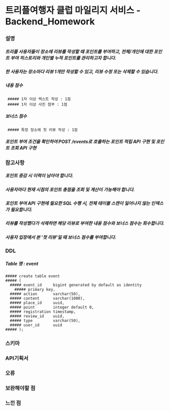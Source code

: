 # 트리플여행자 클럽 마일리지 서비스 - Backend_Homework

### 설명
##### 트리플 사용자들이 장소에 리뷰를 작성할 때 포인트를 부여하고, 전체/개인에 대한 포인트 부여 히스토리와 개인별 누적 포인트를 관리하고자 합니다.
##### 한 사용자는 장소마다 리뷰 1개만 작성할 수 있고, 리뷰 수정 또는 삭제할 수 있습니다.
  ##### 내용 점수
     ##### 1자 이상 텍스트 작성 : 1점
     ##### 1자 이상 사진 첨부 : 1점
  ##### 보너스 점수
     ##### 특정 장소에 첫 리뷰 작성 : 1점
##### 포인트 부여 조건을 확인하여 POST /events로 호출하는 포인트 적립 API 구현 및 포인트 조회 API 구현
     
### 참고사항
##### 포인트 증감 시 이력이 남아야 합니다.
##### 사용자마다 현재 시점의 포인트 총점을 조회 및 계산이 가능해야 합니다.
##### 포인트 부여 API 구현에 필요한 SQL 수행 시, 전체 테이블 스캔이 일어나지 않는 인덱스가 필요합니다.
##### 리뷰를 작성했다가 삭제하면 해당 리뷰로 부여한 내용 점수와 보너스 점수는 회수합니다.
##### 사용자 입장에서 본 '첫 리뷰'일 때 보너스 점수를 부여합니다.

### DDL
  ##### Table 명 : event
    ##### create table event
    ##### (
      ##### event_id     bigint generated by default as identity
        ##### primary key,
      ##### action       varchar(50),
      ##### content      varchar(1000),
      ##### place_id     uuid,
      ##### point        integer default 0,
      ##### registration timestamp,
      ##### review_id    uuid,
      ##### type         varchar(50),
      ##### user_id      uuid
    ##### );


### 스키마

### API기획서

### 오류

### 보완해야할 점

### 느낀 점


